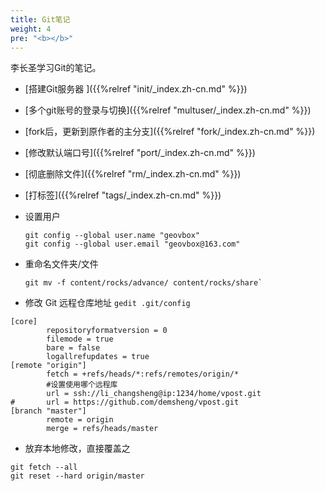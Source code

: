 ```yaml
---
title: Git笔记
weight: 4
pre: "<b></b>"
---
```


李长圣学习Git的笔记。

* [搭建Git服务器 ]({{%relref "init/_index.zh-cn.md" %}})
* [多个git账号的登录与切换]({{%relref "multuser/_index.zh-cn.md" %}})
* [fork后，更新到原作者的主分支]({{%relref "fork/_index.zh-cn.md" %}})
* [修改默认端口号]({{%relref "port/_index.zh-cn.md" %}})
* [彻底删除文件]({{%relref "rm/_index.zh-cn.md" %}})
* [打标签]({{%relref "tags/_index.zh-cn.md" %}})
* 设置用户 
	```
	git config --global user.name "geovbox"
	git config --global user.email "geovbox@163.com"
	```

* 重命名文件夹/文件 
	```
	git mv -f content/rocks/advance/ content/rocks/share`
	```
	
* 修改 Git 远程仓库地址 `gedit .git/config`
```
[core]
        repositoryformatversion = 0
        filemode = true
        bare = false
        logallrefupdates = true
[remote "origin"]
        fetch = +refs/heads/*:refs/remotes/origin/*
        #设置使用哪个远程库
        url = ssh://li_changsheng@ip:1234/home/vpost.git
#       url = https://github.com/demsheng/vpost.git
[branch "master"]
        remote = origin
        merge = refs/heads/master
```

* 放弃本地修改，直接覆盖之
```
git fetch --all
git reset --hard origin/master
```


